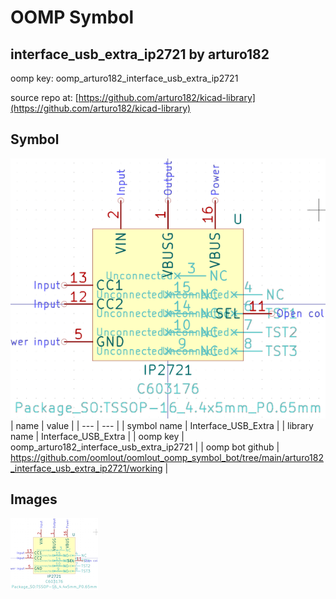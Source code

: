 # OOMP Symbol  
## interface_usb_extra_ip2721  by arturo182  
  
oomp key: oomp_arturo182_interface_usb_extra_ip2721  
  
source repo at: [https://github.com/arturo182/kicad-library](https://github.com/arturo182/kicad-library)  
## Symbol  
  
[![working.png](working_600.png)](working.png)  
| name | value | 
| --- | --- | 
| symbol name | Interface_USB_Extra | 
| library name | Interface_USB_Extra | 
| oomp key | oomp_arturo182_interface_usb_extra_ip2721 | 
| oomp bot github | https://github.com/oomlout/oomlout_oomp_symbol_bot/tree/main/arturo182_interface_usb_extra_ip2721/working | 
## Images  
  
[![working.png](working_140.png)](working.png)  
